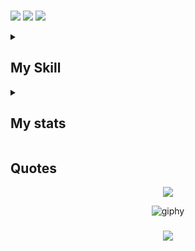 ###
![](https://komarev.com/ghpvc/?username=nvminh162&color=ff69b4) 
![](https://custom-icon-badges.demolab.com/github/followers/nvminh162?logo=person-add&style=social&logoColor=black) 
![](https://custom-icon-badges.demolab.com/github/stars/nvminh162?logo=star&style=social&logoColor=black)
<!-- /antonkomarev/github-profile-views-counter --> 
<!-- buff -> &base=1000 -->

<details>
  <summary><h2>My Skill</h2></summary> 
  <div align="center">
    Updating ...
  </div>
</details>

<details>
  <summary><h2>My stats</h2></summary> 
  <div align="center">
    <img src="https://github-readme-stats.vercel.app/api?username=nvminh162&show_icons=true&theme=dracula" alt="Githubstat" title="GithubStat" height="192px"/>
    <img src="https://github-readme-stats.vercel.app/api/top-langs/?username=nvminh162&layout=compact&theme=dracula" alt="TopLanguages" title="TopLanguages" height="192px"/>
    <!-- <a href="https://git.io/streak-stats"><img src="https://streak-stats.demolab.com?user=nvminh162&theme=dracula&hide_border=true&short_numbers=true&date_format=M%20j%5B%2C%20Y%5D" alt="GitHub Streak" /></a> -->
    <img src="https://github-readme-activity-graph.vercel.app/graph?username=nvminh162&theme=dracula" alt="activityContribution" title="activityContribution"/>
    <img src="https://github-profile-trophy.vercel.app/?username=nvminh162&theme=dracula" alt="trophyProfileGithub" title="trophyProfileGithub"/>
  </div>
</details>

<h2>Quotes</h2>
<div align="center">

![](https://quotes-github-readme.vercel.app/api?type=horizontal&theme=radical)

</div>

<div align="center">
    <img src="https://github.com/thanhtin4401/thanhtin4401/assets/85281544/a65ececb-7042-4a69-b9a6-71381c48b003" alt="giphy" />
</div>

<h3 align="center">
	<img src="https://readme-typing-svg.herokuapp.com/?font=Righteous&size=25&center=true&vCenter=true&width=500&height=70&duration=4000&lines=Thanks+for+visiting!+✌️;+Sho+me+a+message+on+Linkedin!;I'm+always+down+to+collab+:)">
</h3>

<!-- written by @nvminh162 -->